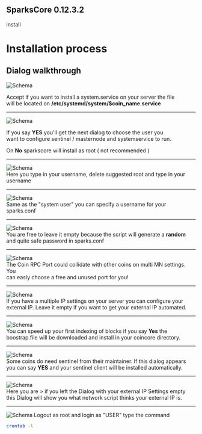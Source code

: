 ## SparksCore 0.12.3.2

install




# Installation process





## Dialog walkthrough


![Schema](img/dialog_system_service.png)  

Accept if you want to install a system.service on your server the file    
will be located on **/etc/systemd/system/$coin_name.service**  
***

![Schema](img/dialog_user_question.png)  

If you say **YES** you'll get the next dialog to choose the user you  
want to configure sentinel / masternode and systemservice to run.  
  
On **No** sparkscore will install as root ( not recommended )  
***

![Schema](img/dialog_username.png)  
Here you type in your username, delete suggested root and type in your
username
***

![Schema](img/dialog_sparksconf_username.png)  
Same as the "system user" you can specify a username for your sparks.conf  
***

![Schema](img/dialog_sparksconf_rpcpwd.png)  
You are free to leave it empty because the script will generate a **random**  
and quite safe password in sparks.conf  
***

![Schema](img/dialog_sparksconf_port.png)  
The Coin RPC Port could collidate with other coins on multi MN settings. You  
can easly choose a free and unused port for you!  
***  

![Schema](img/dialog_sparksconf_ip.png)  
If you have a multiple IP settings on your server you can configure your  
external IP. Leave it empty if you want to get your external IP automated.  
***  

![Schema](img/dialog_boostrap.png)  
You can speed up your first indexing of blocks if you say **Yes** the  
boostrap.file will be downloaded and install in your coincore directory.  
***  

![Schema](img/dialog_sentinel.png)  
Some coins do need sentinel from their maintainer. If this dialog appears  
you can say **YES** and your sentinel client will be installed automatically.  
***

![Schema](img/dialog_extip.png)  
Here you are > if you left the Dialog with your external IP Settings empty  
this Dialog will show you what network script thinks your external IP is.  
***

![Schema](img/crontab.png)
Logout as root and login as "USER" type the command  

````bash
crontab -l

````
